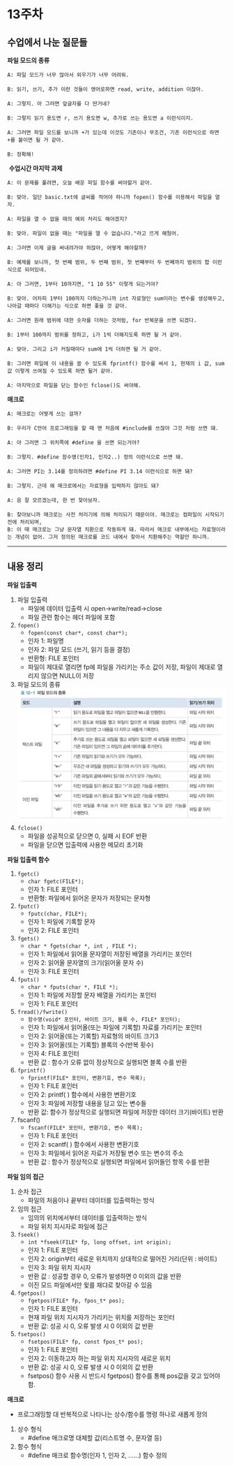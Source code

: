 # 13주차

## **수업에서 나눈 질문들**
**파일 모드의 종류**

    A: 파일 모드가 너무 많아서 외우기가 너무 어려워.

    B: 읽기, 쓰기, 추가 이런 것들이 영어로하면 read, write, addition 이잖아.
    
    A: 그렇지. 아 그러면 앞글자를 다 딴거네?
    
    B: 그렇지 읽기 용도면 r, 쓰기 용도면 w, 추가로 쓰는 용도면 a 이런식이지.
    
    A: 그러면 파일 모드를 보니까 +가 있는데 이것도 기존이나 무조건, 기존 이런식으로 하면 +를 붙이면 될 거 같아.
    
    B: 정확해!
​
**수업시간 마지막 과제**

    A: 이 문제를 풀려면, 오늘 배운 파일 함수를 써야할거 같아.

    B: 맞아. 일단 basic.txt에 글씨를 적어야 하니까 fopen() 함수를 이용해서 파일을 열자.

    A: 파일을 열 수 없을 때의 예외 처리도 해야겠지?

    B: 맞아. 파일이 없을 때는 "파일을 열 수 없습니다."라고 뜨게 해뒀어.

    A: 그러면 이제 글을 써내려가야 하잖아, 어떻게 해야할까?

    B: 예제를 보니까, 첫 번째 범위, 두 번째 범위, 첫 번째부터 두 번째까지 범위의 합 이런식으로 되어있네.

    A: 아 그러면, 1부터 10까지면, "1 10 55" 이렇게 되는거야?

    B: 맞아. 어차피 1부터 100까지 더하는거니까 int 자료형인 sum이라는 변수를 생성해두고, 나아갈 때마다 더해가는 식으로 하면 좋을 것 같아.
    
    A: 그러면 원래 범위에 대한 숫자를 더하는 것처럼, for 반복문을 쓰면 되겠다.
    
    B: 1부터 100까지 범위를 정하고, i가 1씩 더해지도록 하면 될 거 같아.
    
    A: 맞아. 그리고 i가 커질때마다 sum에 1씩 더하면 될 거 같아.
    
    B: 그러면 파일에 이 내용을 쓸 수 있도록 fprintf() 함수를 써서 1, 현재의 i 값, sum 값 이렇게 쓰여질 수 있도록 하면 될거 같아.

    A: 마지막으로 파일을 닫는 함수인 fclose()도 써야해.

**매크로**

    A: 매크로는 어떻게 쓰는 걸까?
    
    B: 우리가 C언어 프로그래밍을 할 때 맨 처음에 #include를 쓰잖아 그것 처럼 쓰면 돼.
    
    A: 아 그러면 그 위치쪽에 #define 을 쓰면 되는거야?
    
    B: 그렇지. #define 함수명(인자1, 인자2..) 정의 이런식으로 쓰면 돼.
    
    A: 그러면 PI는 3.14를 정의하려면 #define PI 3.14 이런식으로 하면 돼?
    
    B: 그렇지. 근데 왜 매크로에서는 자료형을 입력하지 않아도 돼?
    
    A: 음 잘 모르겠는데, 한 번 찾아보자.

    B: 찾아보니까 매크로는 사전 처리기에 의해 처리되기 때문이야. 매크로는 컴파일이 시작되기 전에 처리되며, 
    B: 이 때 매크로는 그냥 문자열 치환으로 작동하게 돼. 따라서 매크로 내부에서는 자료형이라는 개념이 없어. 그저 정의된 매크로를 코드 내에서 찾아서 치환해주는 역할만 하니까.

---

## **내용 정리**
**파일 입출력**

1. 파일 입출력
    - 파일에 데이터 입출력 시 open→write/read→close
    - 파일 관련 함수는 헤더 파일에 포함
2. `fopen()`
    - `fopen(const char*, const char*);`
    - 인자 1: 파일명
    - 인자 2: 파일 모드 (쓰기, 읽기 등을 결정)
    - 반환형: FILE 포인터
    - 파일이 제대로 열리면 fp에 파일을 가리키는 주소 값이 저장, 파일이 제대로 열리지 않으면 NULL이 저장
3. 파일 모드의 종류
   ![0](https://github.com/yunh03/2_Group/blob/main/notes/src/week11.png?raw=true)
5. `fclose()`
    - 파일을 성공적으로 닫으면 0, 실패 시 EOF 반환
    - 파일을 닫으면 입출력에 사용한 메모리 초기화

**파일 입출력 함수**

1. `fgetc()`
    - `char fgetc(FILE*);`
    - 인자 1: FILE 포인터
    - 반환형: 파일에서 읽어온 문자가 저장되는 문자형
2. `fputc()`
    - `fputc(char, FILE*);`
    - 인자 1: 파일에 기록할 문자
    - 인자 2:  FILE 포인터
3. `fgets()`
    - `char * fgets(char *, int , FILE *);`
    - 인자 1: 파일에서 읽어올 문자열이 저장된 배열을 가리키는 포인터
    - 인자 2: 읽어올 문자열의 크기(읽어올 문자 수)
    - 인자 3: FILE 포인터
4. `fputs()`
    - `char * fputs(char *, FILE *);`
    - 인자 1: 파일에 저장할 문자 배열을 가리키는 포인터
    - 인자 1: FILE 포인터
5. `fread()/fwrite()`
    - `함수명(void* 포인터, 바이트 크기, 블록 수, FILE* 포인터);`
    - 인자 1: 파일에서 읽어올(또는 파일에 기록할) 자료를 가리키는 포인터
    - 인자 2: 읽어올(또는 기록할) 자료형의 바이트 크기3
    - 인자 3: 읽어올(또는 기록할) 블록의 수(반복 횟수)
    - 인자 4: FILE 포인터
    - 반환 값 : 함수가 오류 없이 정상적으로 실행되면 블록 수를 반환
6. `fprintf()`
    - `fprintf(FILE* 포인터, 변환기호, 변수 목록);`
    - 인자 1: FILE 포인터
    - 인자 2: printf( ) 함수에서 사용한 변환기호
    - 인자 3: 파일에 저장할 내용을 담고 있는 변수들
    - 반환 값: 함수가 정상적으로 실행되면 파일에 저장한 데이터 크기(바이트) 반환
7. fscanf()
    - `fscanf(FILE* 포인터, 변환기호, 변수 목록);`
    - 인자 1: FILE 포인터
    - 인자 2: scantf( ) 함수에서 사용한 변환기호
    - 인자 3: 파일에서 읽어온 자료가 저장될 변수 또는 변수의 주소
    - 반환 값 : 함수가 정상적으로 실행되면 파일에서 읽어들인 항목 수를 반환

**파일 임의 접근**

1. 순차 접근
    - 파일의 처음이나 끝부터 데이터를 입출력하는 방식
2. 임의 접근
    - 임의의 위치에서부터 데이터를 입출력하는 방식
    - 파일 위치 지시자로 파일에 접근
3. `fseek()`
    - `int *fseek(FILE* fp, long offset, int origin);`
    - 인자 1: FILE 포인터
    - 인자 2: origin부터 새로운 위치까지 상대적으로 떨어진 거리(단위 : 바이트)
    - 인자 3: 파일 위치 지시자
    - 반환 값 : 성공할 경우 0, 오류가 발생하면 0 이외의 값을 반환
    - 이진 모드 파일에서만 윛를 재댜로 찾아갈 수 있음
4. `fgetpos()`
    - `fgetpos(FILE* fp, fpos_t* pos);`
    - 인자 1: FILE 포인터
    - 현재 파일 위치 지시자가 가리키는 위치를 저장하는 포인터
    - 반환 값: 성공 시 0, 오류 발생 시 0 이외의 값 반환
5. `fsetpos()`
    - `fsetpos(FILE* fp, const fpos_t* pos);`
    - 인자 1: FILE 포인터
    - 인자 2: 이동하고자 하는 파일 위치 지시자의 새로운 위치
    - 반환 값: 성공 시 0, 오류 발생 시 0 이외의 값 반환
    - fsetpos() 함수 사용 시 반드시 fgetpos() 함수를 통해 pos값을 갖고 있어야 함.

**매크로**

- 프로그래밍할 대 반복적으로 나타나는 상수/함수를 명령 하나로 새롭게 정의
1. 상수 형식
    - #define 매크로명 대체할 값(리스트명 수, 문자열 등)
2. 함수 형식
    - #define 매크로 함수명(인자 1, 인자 2, ......) 함수 정의
